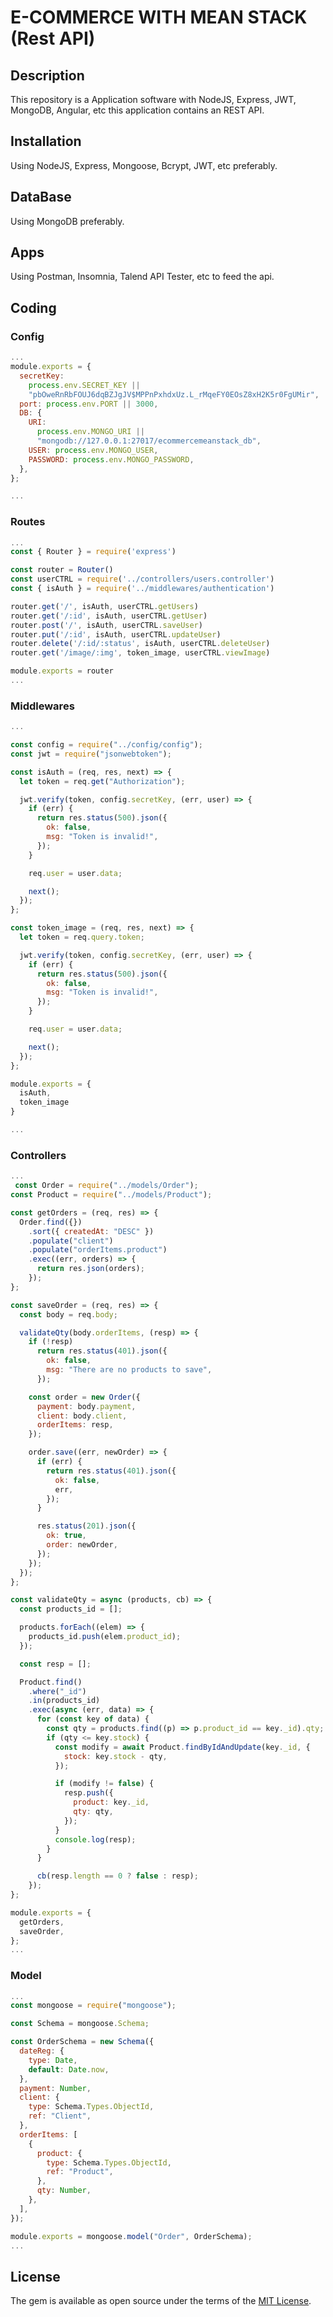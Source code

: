 # E-COMMERCE WITH MEAN STACK (Rest API)

## Description

This repository is a Application software with NodeJS, Express, JWT, MongoDB, Angular, etc this application contains an REST API.

## Installation
Using NodeJS, Express, Mongoose, Bcrypt, JWT, etc preferably.

## DataBase
Using MongoDB preferably.

## Apps
Using Postman, Insomnia, Talend API Tester, etc to feed the api.

## Coding

### Config

```javascript
...
module.exports = {
  secretKey:
    process.env.SECRET_KEY ||
    "pbOweRnRbFOUJ6dqBZJgJV$MPPnPxhdxUz.L_rMqeFY0EOsZ8xH2K5r0FgUMir",
  port: process.env.PORT || 3000,
  DB: {
    URI:
      process.env.MONGO_URI ||
      "mongodb://127.0.0.1:27017/ecommercemeanstack_db",
    USER: process.env.MONGO_USER,
    PASSWORD: process.env.MONGO_PASSWORD,
  },
};

...
```

### Routes

```javascript
...
const { Router } = require('express')

const router = Router()
const userCTRL = require('../controllers/users.controller')
const { isAuth } = require('../middlewares/authentication')

router.get('/', isAuth, userCTRL.getUsers)
router.get('/:id', isAuth, userCTRL.getUser)
router.post('/', isAuth, userCTRL.saveUser)
router.put('/:id', isAuth, userCTRL.updateUser)
router.delete('/:id/:status', isAuth, userCTRL.deleteUser)
router.get('/image/:img', token_image, userCTRL.viewImage)

module.exports = router
...
```

### Middlewares

```javascript
...

const config = require("../config/config");
const jwt = require("jsonwebtoken");

const isAuth = (req, res, next) => {
  let token = req.get("Authorization");

  jwt.verify(token, config.secretKey, (err, user) => {
    if (err) {
      return res.status(500).json({
        ok: false,
        msg: "Token is invalid!",
      });
    }

    req.user = user.data;

    next();
  });
};

const token_image = (req, res, next) => {
  let token = req.query.token;

  jwt.verify(token, config.secretKey, (err, user) => {
    if (err) {
      return res.status(500).json({
        ok: false,
        msg: "Token is invalid!",
      });
    }

    req.user = user.data;

    next();
  });
};

module.exports = {
  isAuth,
  token_image
}

...
```

### Controllers


```javascript
...
 const Order = require("../models/Order");
const Product = require("../models/Product");

const getOrders = (req, res) => {
  Order.find({})
    .sort({ createdAt: "DESC" })
    .populate("client")
    .populate("orderItems.product")
    .exec((err, orders) => {
      return res.json(orders);
    });
};

const saveOrder = (req, res) => {
  const body = req.body;

  validateQty(body.orderItems, (resp) => {
    if (!resp)
      return res.status(401).json({
        ok: false,
        msg: "There are no products to save",
      });

    const order = new Order({
      payment: body.payment,
      client: body.client,
      orderItems: resp,
    });

    order.save((err, newOrder) => {
      if (err) {
        return res.status(401).json({
          ok: false,
          err,
        });
      }

      res.status(201).json({
        ok: true,
        order: newOrder,
      });
    });
  });
};

const validateQty = async (products, cb) => {
  const products_id = [];

  products.forEach((elem) => {
    products_id.push(elem.product_id);
  });

  const resp = [];

  Product.find()
    .where("_id")
    .in(products_id)
    .exec(async (err, data) => {
      for (const key of data) {
        const qty = products.find((p) => p.product_id == key._id).qty;
        if (qty <= key.stock) {
          const modify = await Product.findByIdAndUpdate(key._id, {
            stock: key.stock - qty,
          });

          if (modify != false) {
            resp.push({
              product: key._id,
              qty: qty,
            });
          }
          console.log(resp);
        }
      }

      cb(resp.length == 0 ? false : resp);
    });
};

module.exports = {
  getOrders,
  saveOrder,
};
...

```

### Model

```javascript
...
const mongoose = require("mongoose");

const Schema = mongoose.Schema;

const OrderSchema = new Schema({
  dateReg: {
    type: Date,
    default: Date.now,
  },
  payment: Number,
  client: {
    type: Schema.Types.ObjectId,
    ref: "Client",
  },
  orderItems: [
    {
      product: {
        type: Schema.Types.ObjectId,
        ref: "Product",
      },
      qty: Number,
    },
  ],
});

module.exports = mongoose.model("Order", OrderSchema);
...
```

## License

The gem is available as open source under the terms of the [MIT License](http://opensource.org/licenses/MIT).